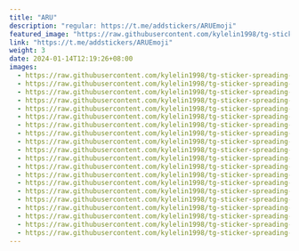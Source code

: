 ```yaml
---
title: "ARU"
description: "regular: https://t.me/addstickers/ARUEmoji"
featured_image: "https://raw.githubusercontent.com/kylelin1998/tg-sticker-spreading-worldwide-images/main/img/a6d3af8b-5736-4106-b5c0-ea9e8e3f045f.jpg"
link: "https://t.me/addstickers/ARUEmoji"
weight: 3
date: 2024-01-14T12:19:26+08:00
images:
  - https://raw.githubusercontent.com/kylelin1998/tg-sticker-spreading-worldwide-images/main/img/a6d3af8b-5736-4106-b5c0-ea9e8e3f045f.jpg
  - https://raw.githubusercontent.com/kylelin1998/tg-sticker-spreading-worldwide-images/main/img/e76ff9be-6bd1-46c4-904c-d69c631d8d8f.jpg
  - https://raw.githubusercontent.com/kylelin1998/tg-sticker-spreading-worldwide-images/main/img/fce2c6eb-6b3c-4575-9510-ab188d898347.jpg
  - https://raw.githubusercontent.com/kylelin1998/tg-sticker-spreading-worldwide-images/main/img/f93855f6-bc8e-40ac-80fb-7fac8ac9336d.jpg
  - https://raw.githubusercontent.com/kylelin1998/tg-sticker-spreading-worldwide-images/main/img/066406b9-d5f1-4f61-915c-24141c9fa399.jpg
  - https://raw.githubusercontent.com/kylelin1998/tg-sticker-spreading-worldwide-images/main/img/27dd2c05-0420-448b-95be-858e2ad67376.jpg
  - https://raw.githubusercontent.com/kylelin1998/tg-sticker-spreading-worldwide-images/main/img/9afc9aae-cfb2-4ed2-89ed-6de90fd6a63a.jpg
  - https://raw.githubusercontent.com/kylelin1998/tg-sticker-spreading-worldwide-images/main/img/1daddd12-55de-4f26-b8b7-b3a1762021a0.jpg
  - https://raw.githubusercontent.com/kylelin1998/tg-sticker-spreading-worldwide-images/main/img/d14347ea-8106-4d8c-b5d0-09296d8f1901.jpg
  - https://raw.githubusercontent.com/kylelin1998/tg-sticker-spreading-worldwide-images/main/img/76c6b111-3a57-437c-97f3-563acfde0b8a.jpg
  - https://raw.githubusercontent.com/kylelin1998/tg-sticker-spreading-worldwide-images/main/img/cd48f326-a54c-4866-944a-12f0f9e81c24.jpg
  - https://raw.githubusercontent.com/kylelin1998/tg-sticker-spreading-worldwide-images/main/img/313c6785-ce2a-481f-991b-28224ccbbf31.jpg
  - https://raw.githubusercontent.com/kylelin1998/tg-sticker-spreading-worldwide-images/main/img/6c0a4a48-8c24-454e-a16a-c0497acf1c46.jpg
  - https://raw.githubusercontent.com/kylelin1998/tg-sticker-spreading-worldwide-images/main/img/3f2f47bb-6b9d-4e5b-a54c-f18f898f0c64.jpg
  - https://raw.githubusercontent.com/kylelin1998/tg-sticker-spreading-worldwide-images/main/img/5cf00782-e457-4cb3-a699-13c3c063d00a.jpg
  - https://raw.githubusercontent.com/kylelin1998/tg-sticker-spreading-worldwide-images/main/img/d524055a-efa8-40ef-9ea5-9acfb2f89c7d.jpg
  - https://raw.githubusercontent.com/kylelin1998/tg-sticker-spreading-worldwide-images/main/img/85c10576-e21a-43e5-bbbb-1c85a7d96846.jpg
  - https://raw.githubusercontent.com/kylelin1998/tg-sticker-spreading-worldwide-images/main/img/a01814bb-123f-455b-891b-b321c66d1b8c.jpg
  - https://raw.githubusercontent.com/kylelin1998/tg-sticker-spreading-worldwide-images/main/img/72219ed5-f5f0-43a1-90af-0bf41c12fb50.jpg
  - https://raw.githubusercontent.com/kylelin1998/tg-sticker-spreading-worldwide-images/main/img/db8e18db-75a6-47b7-b4ea-52ae4b2abdc1.jpg
---
```

